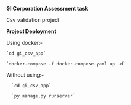 **GI Corporation Assessment task**

Csv validation project

**Project Deployment**

Using docker:-

    `cd gi_csv_app`

    `docker-compose -f docker-compose.yaml up -d`
Without using:-

	  `cd gi_csv_app`

	  `py manage.py runserver`
